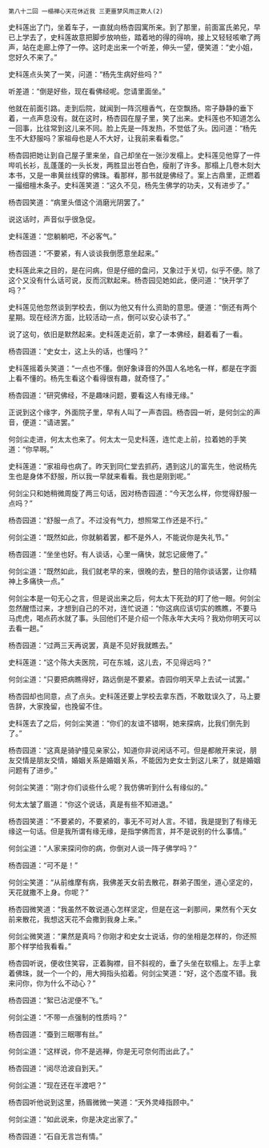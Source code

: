     第八十二回 一榻禅心天花休近我 三更噩梦风雨正欺人(2) 

   史科莲出了门，坐着车子，一直就向杨杏园寓所来。到了那里，前面富氏弟兄，早已上学去了，史科莲故意把脚步放响些，踏着地的得的得响，接上又轻轻咳嗽了两声，站在走廊上停了一停。这时走出来一个听差，伸头一望，便笑道：“史小姐，您好久不来了。”

   史科莲点头笑了一笑，问道：“杨先生病好些吗？”

   听差道：“倒是好些，现在看佛经呢。您请里面坐。”

   他就在前面引路。走到后院，就闻到一阵沉檀香气，在空飘扬。帘子静静的垂下着，一点声息没有。就在这时，杨杏园在屋子里，笑了出来。史科莲也不知道怎么一回事，比往常到这儿来不同。脸上先是一阵发热，不觉低了头。因问道：“杨先生不大舒服吗？家祖母也是人不大好，让我前来看看您。”

   杨杏园把她让到自己屋子里来坐，自己却坐在一张沙发榻上。史科莲见他穿了一件哔叽长衫，乱蓬蓬的一头长发，两胜显出苍白色，瘦削了许多。那榻上几卷木刻大本书，又是一串黄丝线穿的佛珠。看那样，那书就是佛经了。案上古鼎里，正燃着一撮细檀木条子。史科莲笑道：“这久不见，杨先生佛学的功夫，又有进步了。”

   杨杏园笑道：“病里头借这个消磨光阴罢了。”

   说这话时，声音似乎很急促。

   史科莲道：“您躺躺吧，不必客气。”

   杨杏园道：“不要紧，有人谈谈我倒愿意坐起来。”

   史科莲此来之目的，是在问病，但是仔细的盘问，又象过于关切，似乎不便。除了这个又没有什么话可说，反而沉默起来。杨杏园见她如此，便问道：“快开学了吗？”

   史科莲见他忽然谈到学校去，倒以为他又有什么资助的意思。便道：“倒还有两个星期。现在经济方面，比较活动一点，倒可以安心读书了。”

   说了这句，依旧是默然起来。史科莲走近前，拿了一本佛经，翻着看了一看。

   杨杏园道：“史女士，这上头的话，也懂吗？”

   史科莲摇着头笑道：“一点也不懂。倒好象译音的外国人名地名一样，都是在字面上看不懂的。杨先生看这个看得很有趣，就奇怪了。”

   杨杏园道：“研究佛经，不是趣味问题，要看这人有缘无缘。”

   正说到这个缘字，外面院子里，早有人叫了一声杏园。杨杏园一听，是何剑尘的声音，便道：“请进罢。”

   何剑尘走进，何太太也来了。何太太一见史科莲，连忙走上前，拉着她的手笑道：“你早啊。”

   史科莲道：“家祖母也病了。昨天到同仁堂去抓药，遇到这儿的富先生，他说杨先生也是身体不舒服，所以我一早就来看看。我也是刚到呢。”

   何剑尘只和她稍微周旋了两三句话，因对杨杏园道：“今天怎么样，你觉得舒服一点吗？”

   杨杏园道：“舒服一点了。不过没有气力，想照常工作还是不行。”

   何剑尘道：“既然如此，你就躺着罢，都不是外人，不能说你是失礼节。”

   杨杏园道：“坐坐也好。有人谈话，心里一痛快，就忘记疲倦了。”

   何剑尘道：“既然如此，我们就老早的来，很晚的去，整日的陪你谈话罢，让你精神上多痛快一点。”

   何剑尘本是一句无心之言，但是说出来之后，何太太下死劲的盯了他一眼。何剑尘忽然醒悟过来，才想到自己的不对，连忙说道：“你这病应该切实的瞧瞧，不要马马虎虎，喝点药水就了事。头回他们不是介绍一个陈永年大夫吗？我劝你明天可以去看一趟。”

   杨杏园道：“过两三天再说罢，真是不见好我就瞧去。”

   史科莲道：“这个陈大夫医院，可在东城，这儿去，不见得远吗？”

   何剑尘道：“只要把病瞧得好，路远倒是不要紧。杏园你明天早上去试一试罢。”

   杨杏园却也同意，点了点头。史科莲还要上学校去拿东西，不敢耽误久了，马上要告辞，大家挽留，也挽留不住。

   史科莲去了之后，何剑尘笑道：“你们的友谊不错啊，她来探病，比我们倒先到了。”

   杨杏园道：“这真是骑驴撞见亲家公，知道你非说闲话不可。但是都敞开来说，朋友交情是朋友交情，婚姻关系是婚姻关系，不能因为史女士到这儿来了，就是婚姻问题有了进步。”

   何剑尘笑道：“刚才你们谈些什么呢？我仿佛听到什么有缘似的。”

   何太太皱了眉道：“你这个说话，真是有些不知进退。”

   杨杏园笑道：“不要紧的，不要紧的，事无不可对人言。不错，我是提到了有缘无缘这一句话。但是我所谓有缘无缘，是指学佛而言，并不是说别的什么事情。”

   何剑尘道：“人家来探问你的病，你倒对人谈一阵子佛学吗？”

   杨杏园道：“可不是！”

   何剑尘笑道：“从前维摩有病，我佛差天女前去散花，群弟子围坐，道心坚定的，天花就撒不上身。你呢？”

   杨杏园微笑道：“我虽然不敢说道心怎样坚定，但是在这一刹那间，果然有个天女前来散花，我想这天花不会撒到我身上来。”

   何剑尘微笑道：“果然是真吗？你刚才和史女士说话，你的坐相是怎样的，你还照那个样学给我看看。”

   杨杏园听说，便收住笑容，正着胸襟，目不斜视的，垂了头坐在软榻上。左手上拿着佛珠，就一个一个的，用大拇指头掐着。何剑尘笑道：“好，这个态度不错。我来问你，你为什么不动心？”

   杨杏园道：“絮已沾泥便不飞。”

   何剑尘道：“不带一点强制的性质吗？”

   杨杏园道：“蚕到三眠哪有丝。”

   何剑尘道：“这样说，你不是逃禅，你是无可奈何而出此了。”

   杨杏园道：“阅尽沧波自到天。”

   何剑尘道：“现在还在半渡吧？”

   杨杏园听他说到这里，扬眉微微一笑道：“天外灵峰指顾中。”

   何剑尘道：“如此说来，你是决定出家了。”

   杨杏园道：“石自无言岂有情。”

